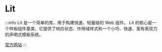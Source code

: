 # Lit

:::info
Lit 是一个简单的库，用于构建快速、轻量级的 Web 组件。
Lit 的核心是一个样板组件基类，它提供了响应状态、作用域样式和一个小巧、快速、富有表现力的声明式模板系统。

[官方网站](https://lit.dev/)
:::
